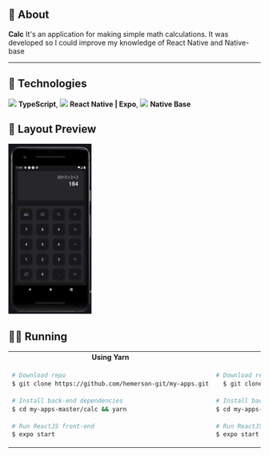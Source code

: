## 🎉 About

**Calc** It's an application for making simple math calculations.
It was developed so I could improve my knowledge of React Native and Native-base

<hr />

## 🔌 Technologies

<img src="https://i.ibb.co/PZ2XZgr/ts.png" width="20"/> <b>TypeScript</b>,
<img src="https://i.ibb.co/4RHMmLQ/react.png" width="20"/> <b>React Native | Expo</b>,
<img src="https://i.ibb.co/4RHMmLQ/react.png" width="20"/> <b>Native Base</b>

## 🎨 Layout Preview
<img src='./.github/sample_1.png' height="340px"/>

## 👨‍💻 Running

<table style="width:100%;">
<tr>
  <td align="center"> <strong>Using Yarn</strong> </td> 
  <td align="center"> <strong>Using npm</strong> </td>
</tr>

<tr>
  <td>

  ```bash
  # Download repo
  $ git clone https://github.com/hemerson-git/my-apps.git
  
  # Install back-end dependencies
  $ cd my-apps-master/calc && yarn

  # Run ReactJS front-end
  $ expo start
  ```
  </td>
<td>


```bash
# Download repo
  $ git clone https://github.com/hemerson-git/my-apps.git

# Install back-end dependecies
$ cd my-apps-master/calc && npm install

# Run ReactJS front-end
$ expo start
```


</td>
</table>
